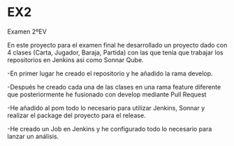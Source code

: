 # EX2
Examen 2ºEV

En este proyecto para el examen final he desarrollado un proyecto dado con 4 clases (Carta, Jugador, Baraja, Partida) con las que tenía que trabajar los repositorios en
Jenkins asi como Sonnar Qube. 

-En primer lugar he creado el repositorio y he añadido la rama develop.

-Después he creado cada una de las clases en una rama feature diferente que posteriormente he fusionado con develop mediante Pull Request

-He añadido al pom todo lo necesario para utilizar Jenkins, Sonnar y realizar el package del proyecto para el release.

-He creado un Job en Jenkins y he configurado todo lo necesario para lanzar un análisis.
